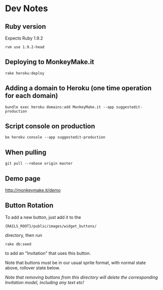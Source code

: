 # Dev Notes

## Ruby version

Expects Ruby 1.9.2

    rvm use 1.9.2-head

## Deploying to MonkeyMake.it

    rake heroku:deploy

## Adding a domain to Heroku (one time operation for each domain)

    bundle exec heroku domains:add MonkeyMake.it --app suggestedit-production

## Script console on production

    be heroku console --app suggestedit-production

## When pulling

    git pull --rebase origin master

## Demo page

http://monkeymake.it/demo

## Button Rotation

To add a new button, just add it to the

    {RAILS_ROOT}/public/images/widget_buttons/

directory, then run

    rake db:seed

to add an "Invitation" that uses this button.

Note that buttons must be in our usual sprite format, with normal state above, rollover state below.

*Note that removing buttons from this directory will delete the corresponding Invitation model, including any text etc!*